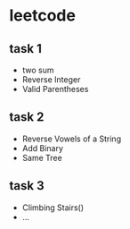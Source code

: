 # leetcode
## task 1    

* two sum   
*  Reverse Integer  
* Valid Parentheses

## task 2   

* Reverse Vowels of a String
* Add Binary
* Same Tree

## task 3 

* Climbing Stairs()
* ...

